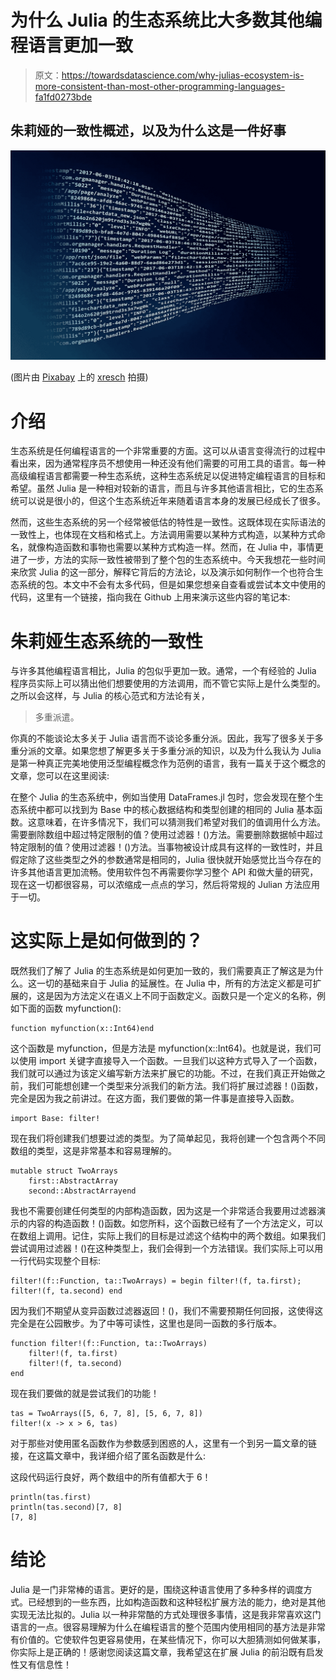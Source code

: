 # 为什么 Julia 的生态系统比大多数其他编程语言更加一致

> 原文：<https://towardsdatascience.com/why-julias-ecosystem-is-more-consistent-than-most-other-programming-languages-fa1fd0273bde>

## 朱莉娅的一致性概述，以及为什么这是一件好事

![](img/c266c8a7481f180cb461b0210b57cd1d.png)

(图片由 [Pixabay](http://pixabay.com) 上的 [xresch](https://pixabay.com/images/id-3088958/) 拍摄)

# 介绍

生态系统是任何编程语言的一个非常重要的方面。这可以从语言变得流行的过程中看出来，因为通常程序员不想使用一种还没有他们需要的可用工具的语言。每一种高级编程语言都需要一种生态系统，这种生态系统足以促进特定编程语言的目标和希望。虽然 Julia 是一种相对较新的语言，而且与许多其他语言相比，它的生态系统可以说是很小的，但这个生态系统近年来随着语言本身的发展已经成长了很多。

然而，这些生态系统的另一个经常被低估的特性是一致性。这既体现在实际语法的一致性上，也体现在文档和格式上。方法调用需要以某种方式构造，以某种方式命名，就像构造函数和事物也需要以某种方式构造一样。然而，在 Julia 中，事情更进了一步，方法的实际一致性被带到了整个包的生态系统中。今天我想花一些时间来欣赏 Julia 的这一部分，解释它背后的方法论，以及演示如何制作一个也符合生态系统的包。本文中不会有太多代码，但是如果您想亲自查看或尝试本文中使用的代码，这里有一个链接，指向我在 Github 上用来演示这些内容的笔记本:

[](https://github.com/emmettgb/Emmetts-DS-NoteBooks/blob/master/Julia/julias%20consistent%20ecosystem%20via%20method%20extension.ipynb)  

# 朱莉娅生态系统的一致性

与许多其他编程语言相比，Julia 的包似乎更加一致。通常，一个有经验的 Julia 程序员实际上可以猜出他们想要使用的方法调用，而不管它实际上是什么类型的。之所以会这样，与 Julia 的核心范式和方法论有关，

> 多重派遣。

你真的不能谈论太多关于 Julia 语言而不谈论多重分派。因此，我写了很多关于多重分派的文章。如果您想了解更多关于多重分派的知识，以及为什么我认为 Julia 是第一种真正完美地使用泛型编程概念作为范例的语言，我有一篇关于这个概念的文章，您可以在这里阅读:

[](/how-julia-perfected-multiple-dispatch-16675db772c2)  

在整个 Julia 的生态系统中，例如当使用 DataFrames.jl 包时，您会发现在整个生态系统中都可以找到为 Base 中的核心数据结构和类型创建的相同的 Julia 基本函数。这意味着，在许多情况下，我们可以猜测我们希望对我们的值调用什么方法。需要删除数组中超过特定限制的值？使用过滤器！()方法。需要删除数据帧中超过特定限制的值？使用过滤器！()方法。当事物被设计成具有这样的一致性时，并且假定除了这些类型之外的参数通常是相同的，Julia 很快就开始感觉比当今存在的许多其他语言更加流畅。使用软件包不再需要你学习整个 API 和做大量的研究，现在这一切都很容易，可以浓缩成一点点的学习，然后将常规的 Julian 方法应用于一切。

# 这实际上是如何做到的？

既然我们了解了 Julia 的生态系统是如何更加一致的，我们需要真正了解这是为什么。这一切的基础来自于 Julia 的延展性。在 Julia 中，所有的方法定义都是可扩展的，这是因为方法定义在语义上不同于函数定义。函数只是一个定义的名称，例如下面的函数 myfunction():

```
function myfunction(x::Int64)end
```

这个函数是 myfunction，但是方法是 myfunction(x::Int64)。也就是说，我们可以使用 import 关键字直接导入一个函数。一旦我们以这种方式导入了一个函数，我们就可以通过为该定义编写新方法来扩展它的功能。不过，在我们真正开始做之前，我们可能想创建一个类型来分派我们的新方法。我们将扩展过滤器！()函数，完全是因为我之前讲过。在这方面，我们要做的第一件事是直接导入函数。

```
import Base: filter!
```

现在我们将创建我们想要过滤的类型。为了简单起见，我将创建一个包含两个不同数组的类型，这是非常基本和容易理解的。

```
mutable struct TwoArrays
    first::AbstractArray
    second::AbstractArrayend
```

我也不需要创建任何类型的内部构造函数，因为这是一个非常适合我要用过滤器演示的内容的构造函数！()函数。如您所料，这个函数已经有了一个方法定义，可以在数组上调用。记住，实际上我们的目标是过滤这个结构中的两个数组。如果我们尝试调用过滤器！()在这种类型上，我们会得到一个方法错误。我们实际上可以用一行代码实现整个目标:

```
filter!(f::Function, ta::TwoArrays) = begin filter!(f, ta.first); filter!(f, ta.second) end
```

因为我们不期望从变异函数过滤器返回！()，我们不需要预期任何回报，这使得这完全是在公园散步。为了中等可读性，这里也是同一函数的多行版本。

```
function filter!(f::Function, ta::TwoArrays)
    filter!(f, ta.first)
    filter!(f, ta.second)
end
```

现在我们要做的就是尝试我们的功能！

```
tas = TwoArrays([5, 6, 7, 8], [5, 6, 7, 8])
filter!(x -> x > 6, tas)
```

对于那些对使用匿名函数作为参数感到困惑的人，这里有一个到另一篇文章的链接，在这篇文章中，我详细介绍了匿名函数是什么:

[](/what-on-earth-is-an-anonymous-function-f8043eb845f3)  

这段代码运行良好，两个数组中的所有值都大于 6！

```
println(tas.first)
println(tas.second)[7, 8]
[7, 8]
```

# 结论

Julia 是一门非常棒的语言。更好的是，围绕这种语言使用了多种多样的调度方式。已经想到的一些东西，比如构造函数和这种轻松扩展方法的能力，绝对是其他实现无法比拟的。Julia 以一种非常酷的方式处理很多事情，这是我非常喜欢这门语言的一点。很容易理解为什么在编程语言的整个范围内使用相同的基方法是非常有价值的。它使软件包更容易使用，在某些情况下，你可以大胆猜测如何做某事，你实际上是正确的！感谢您阅读这篇文章，我希望这在扩展 Julia 的前沿既有启发性又有信息性！